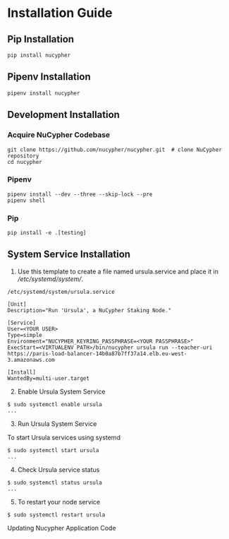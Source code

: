 # Installation Guide

## Pip Installation

`pip install nucypher`

## Pipenv Installation

`pipenv install nucypher`

## Development Installation

### Acquire NuCypher Codebase

```
git clone https://github.com/nucypher/nucypher.git  # clone NuCypher repository
cd nucypher
```

### Pipenv

```
pipenv install --dev --three --skip-lock --pre
pipenv shell
```

### Pip

```
pip install -e .[testing]
```

## System Service Installation

1. Use this template to create a file named  ursula.service and place it in */etc/systemd/system/*.

`/etc/systemd/system/ursula.service`

```
[Unit]
Description="Run 'Ursula', a NuCypher Staking Node."

[Service]
User=<YOUR USER>
Type=simple
Environment="NUCYPHER_KEYRING_PASSPHRASE=<YOUR PASSPHRASE>"
ExecStart=<VIRTUALENV PATH>/bin/nucypher ursula run --teacher-uri https://paris-load-balancer-14b0a87b7ff37a14.elb.eu-west-3.amazonaws.com

[Install]
WantedBy=multi-user.target
```

2. Enable Ursula System Service

```
$ sudo systemctl enable ursula
...
```

3. Run Ursula System Service

To start Ursula services using systemd

```
$ sudo systemctl start ursula
...
```

4. Check Ursula service status

```
$ sudo systemctl status ursula
...
```

5. To restart your node service

`$ sudo systemctl restart ursula`

Updating Nucypher Application Code

